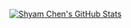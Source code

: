 [![Shyam Chen's GitHub Stats](https://github-readme-stats.vercel.app/api?username=Shyam-Chen&show_icons=true&theme=tokyonight)](https://github.com/Shyam-Chen/Shyam-Chen)
